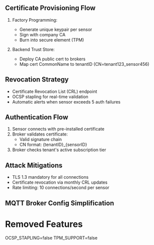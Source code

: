 ## Certificate Provisioning Flow

1. Factory Programming:

   - Generate unique keypair per sensor
   - Sign with company CA
   - Burn into secure element (TPM)

2. Backend Trust Store:
   - Deploy CA public cert to brokers
   - Map cert CommonName to tenantID (CN=tenant123_sensor456)

## Revocation Strategy

- Certificate Revocation List (CRL) endpoint
- OCSP stapling for real-time validation
- Automatic alerts when sensor exceeds 5 auth failures

## Authentication Flow

1. Sensor connects with pre-installed certificate
2. Broker validates certificate:
   - Valid signature chain
   - CN format: {tenantID}\_{sensorID}
3. Broker checks tenant's active subscription tier

## Attack Mitigations

- TLS 1.3 mandatory for all connections
- Certificate revocation via monthly CRL updates
- Rate limiting: 10 connections/second per sensor

## MQTT Broker Config Simplification

# Removed Features

OCSP_STAPLING=false
TPM_SUPPORT=false
